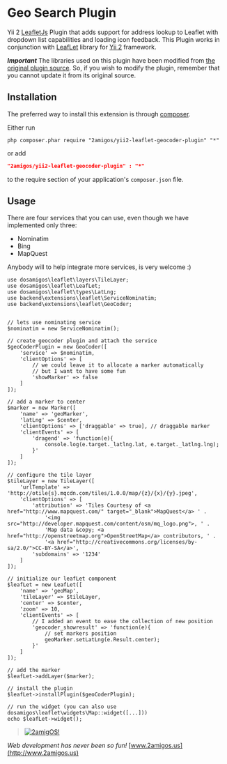 Geo Search Plugin
=================

Yii 2 [LeafletJs](http://leafletjs.com/) Plugin that adds support for address lookup to
Leaflet with dropdown list capabilities and loading icon feedback. This Plugin works in conjunction with
[LeafLet](https://github.com/2amigos/yii2-leaflet-extension) library for [Yii 2](https://github.com/yiisoft/yii2)
framework.

***Important***
The libraries used on this plugin have been modified from
[the original plugin source](https://github.com/perliedman/leaflet-control-geocoder). So, if you wish to modify the
plugin, remember that you cannot update it from its original source.

Installation
------------
The preferred way to install this extension is through [composer](http://getcomposer.org/download/).

Either run

```
php composer.phar require "2amigos/yii2-leaflet-geocoder-plugin" "*"
```
or add

```json
"2amigos/yii2-leaflet-geocoder-plugin" : "*"
```

to the require section of your application's `composer.json` file.

Usage
-----

There are four services that you can use, even though we have implemented only three:

- Nominatim
- Bing
- MapQuest

Anybody will to help integrate more services, is very welcome :)



```
use dosamigos\leaflet\layers\TileLayer;
use dosamigos\leaflet\LeafLet;
use dosamigos\leaflet\types\LatLng;
use backend\extensions\leaflet\ServiceNominatim;
use backend\extensions\leaflet\GeoCoder;


// lets use nominating service
$nominatim = new ServiceNominatim();

// create geocoder plugin and attach the service
$geoCoderPlugin = new GeoCoder([
    'service' => $nominatim,
    'clientOptions' => [
        // we could leave it to allocate a marker automatically
        // but I want to have some fun
        'showMarker' => false
    ]
]);

// add a marker to center
$marker = new Marker([
    'name' => 'geoMarker',
    'latLng' => $center,
    'clientOptions' => ['draggable' => true], // draggable marker
    'clientEvents' => [
        'dragend' => 'function(e){
            console.log(e.target._latlng.lat, e.target._latlng.lng);
        }'
    ]
]);

// configure the tile layer
$tileLayer = new TileLayer([
    'urlTemplate' => 'http://otile{s}.mqcdn.com/tiles/1.0.0/map/{z}/{x}/{y}.jpeg',
    'clientOptions' => [
        'attribution' => 'Tiles Courtesy of <a href="http://www.mapquest.com/" target="_blank">MapQuest</a> ' .
            '<img src="http://developer.mapquest.com/content/osm/mq_logo.png">, ' .
            'Map data &copy; <a href="http://openstreetmap.org">OpenStreetMap</a> contributors, ' .
            '<a href="http://creativecommons.org/licenses/by-sa/2.0/">CC-BY-SA</a>',
        'subdomains' => '1234'
    ]
]);

// initialize our leafLet component
$leafLet = new LeafLet([
    'name' => 'geoMap',
    'tileLayer' => $tileLayer,
    'center' => $center,
    'zoom' => 10,
    'clientEvents' => [
        // I added an event to ease the collection of new position
        'geocoder_showresult' => 'function(e){
            // set markers position
            geoMarker.setLatLng(e.Result.center);
        }'
    ]
]);

// add the marker
$leafLet->addLayer($marker);

// install the plugin
$leafLet->installPlugin($geoCoderPlugin);

// run the widget (you can also use dosamigos\leaflet\widgets\Map::widget([...]))
echo $leafLet->widget();

```


> [![2amigOS!](http://www.gravatar.com/avatar/55363394d72945ff7ed312556ec041e0.png)](http://www.2amigos.us)

<i>Web development has never been so fun!</i>
[www.2amigos.us](http://www.2amigos.us)